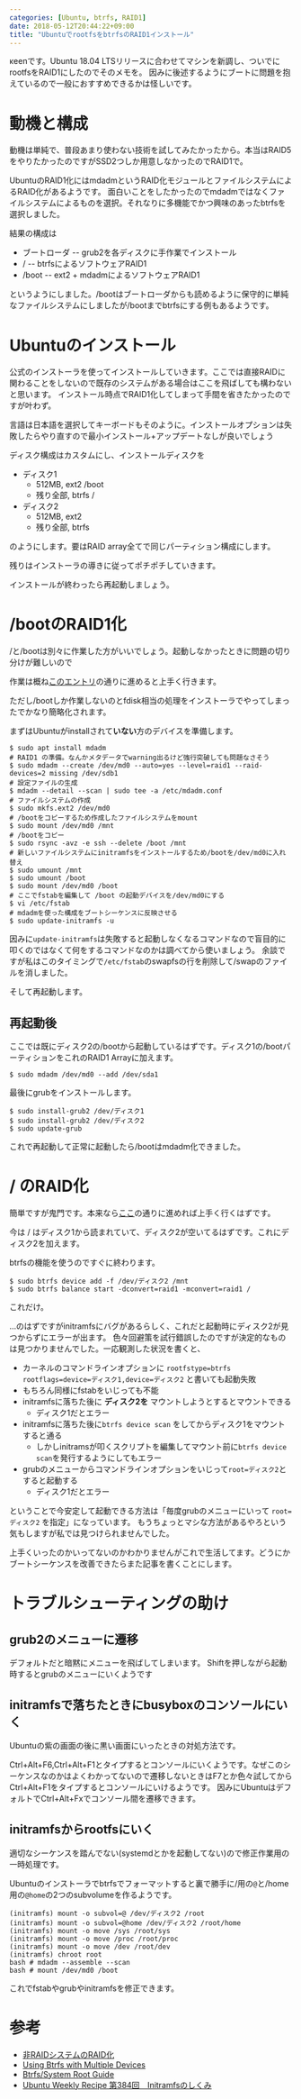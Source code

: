 ```yaml
---
categories: [Ubuntu, btrfs, RAID1]
date: 2018-05-12T20:44:22+09:00
title: "UbuntuでrootfsをbtrfsのRAID1インストール"
---
```

κeenです。Ubuntu 18.04 LTSリリースに合わせてマシンを新調し、ついでにrootfsをRAID1にしたのでそのメモを。
因みに後述するようにブートに問題を抱えているので一般におすすめできるかは怪しいです。

<!--more-->

# 動機と構成
動機は単純で、普段あまり使わない技術を試してみたかったから。本当はRAID5をやりたかったのですがSSD2つしか用意しなかったのでRAID1で。

UbuntuのRAID1化にはmdadmというRAID化モジュールとファイルシステムによるRAID化があるようです。
面白いことをしたかったのでmdadmではなくファイルシステムによるものを選択。それなりに多機能でかつ興味のあったbtrfsを選択しました。


結果の構成は

* ブートローダ -- grub2を各ディスクに手作業でインストール
* / -- btrfsによるソフトウェアRAID1
* /boot -- ext2 + mdadmによるソフトウェアRAID1

というようにしました。/bootはブートローダからも読めるように保守的に単純なファイルシステムにしましたが/bootまでbtrfsにする例もあるようです。


# Ubuntuのインストール
公式のインストーラを使ってインストールしていきます。ここでは直接RAIDに関わることをしないので既存のシステムがある場合はここを飛ばしても構わないと思います。
インストール時点でRAID1化してしまって手間を省きたかったのですが叶わず。

言語は日本語を選択してキーボードもそのように。インストールオプションは失敗したらやり直すので最小インストール+アップデートなしが良いでしょう


ディスク構成はカスタムにし、インストールディスクを

* ディスク1
  * 512MB, ext2 /boot
  * 残り全部, btrfs /
* ディスク2
  * 512MB, ext2
  * 残り全部, btrfs

のようにします。要はRAID array全てで同じパーティション構成にします。

残りはインストーラの導きに従ってポチポチしていきます。

インストールが終わったら再起動しましょう。

# /bootのRAID1化
/と/bootは別々に作業した方がいいでしょう。起動しなかったときに問題の切り分けが難しいので

作業は概ね[このエントリ](https://centossrv.com/centos5-raid-2.shtml)の通りに進めると上手く行きます。

ただし/bootしか作業しないのとfdisk相当の処理をインストーラでやってしまったでかなり簡略化されます。

まずはUbuntuがinstallされて**いない**方のデバイスを準備します。

``` console
$ sudo apt install mdadm
# RAID1 の準備。なんかメタデータでwarning出るけど強行突破しても問題なさそう
$ sudo mdadm --create /dev/md0 --auto=yes --level=raid1 --raid-devices=2 missing /dev/sdb1
# 設定ファイルの生成
$ mdadm --detail --scan | sudo tee -a /etc/mdadm.conf
# ファイルシステムの作成
$ sudo mkfs.ext2 /dev/md0
# /bootをコピーするため作成したファイルシステムをmount
$ sudo mount /dev/md0 /mnt
# /bootをコピー
$ sudo rsync -avz -e ssh --delete /boot /mnt
# 新しいファイルシステムにinitramfsをインストールするため/bootを/dev/md0に入れ替え
$ sudo umount /mnt
$ sudo umount /boot
$ sudo mount /dev/md0 /boot
# ここでfstabを編集して /boot の起動デバイスを/dev/md0にする
$ vi /etc/fstab
# mdadmを使った構成をブートシーケンスに反映させる
$ sudo update-initramfs -u
```

因みに`update-initramfs`は失敗すると起動しなくなるコマンドなので盲目的に叩くのではなくて何をするコマンドなのかは調べてから使いましょう。
余談ですが私はこのタイミングで`/etc/fstab`のswapfsの行を削除して/swapのファイルを消しました。


そして再起動します。

## 再起動後
ここでは既にディスク2の/bootから起動しているはずです。ディスク1の/bootパーティションをこれのRAID1 Arrayに加えます。

``` console
$ sudo mdadm /dev/md0 --add /dev/sda1
```

最後にgrubをインストールします。

``` console
$ sudo install-grub2 /dev/ディスク1
$ sudo install-grub2 /dev/ディスク2
$ sudo update-grub
```

これで再起動して正常に起動したら/bootはmdadm化できました。

# / のRAID化
簡単ですが鬼門です。本来なら[ここ](https://btrfs.wiki.kernel.org/index.php/Using_Btrfs_with_Multiple_Devices)の通りに進めれば上手く行くはずです。

今は / はディスク1から読まれていて、ディスク2が空いてるはずです。これにディスク2を加えます。

btrfsの機能を使うのですぐに終わります。


``` console
$ sudo btrfs device add -f /dev/ディスク2 /mnt
$ sudo btrfs balance start -dconvert=raid1 -mconvert=raid1 /
```

これだけ。

…のはずですがinitramfsにバグがあるらしく、これだと起動時にディスク2が見つからずにエラーが出ます。
色々回避策を試行錯誤したのですが決定的なものは見つかりませんでした。一応観測した状況を書くと、

* カーネルのコマンドラインオプションに `rootfstype=btrfs rootflags=device=ディスク1,device=ディスク2` と書いても起動失敗
* もちろん同様にfstabをいじっても不能
* initramfsに落ちた後に **ディスク2を** マウントしようとするとマウントできる
  + ディスク1だとエラー
* initramfsに落ちた後に`btrfs device scan` をしてからディスク1をマウントすると通る
  + しかしinitramsが叩くスクリプトを編集してマウント前に`btrfs device scan`を発行するようにしてもエラー
* grubのメニューからコマンドラインオプションをいじって`root=ディスク2`とすると起動する
  + ディスク1だとエラー

ということで今安定して起動できる方法は「毎度grubのメニューにいって `root=ディスク2` を指定」になっています。
もうちょっとマシな方法があるやろという気もしますが私では見つけられませんでした。

上手くいったのかいってないのかわかりませんがこれで生活してます。どうにかブートシーケンスを改善できたらまた記事を書くことにします。

# トラブルシューティングの助け
## grub2のメニューに遷移
デフォルトだと暗黙にメニューを飛ばしてしまいます。
Shiftを押しながら起動時するとgrubのメニューにいくようです

## initramfsで落ちたときにbusyboxのコンソールにいく
Ubuntuの紫の画面の後に黒い画面にいったときの対処方法です。

Ctrl+Alt+F6,Ctrl+Alt+F1とタイプするとコンソールにいくようです。なぜこのシーケンスなのかはよくわかってないので遷移しないときはF7とか色々試してからCtrl+Alt+F1をタイプするとコンソールにいけるようです。
因みにUbuntuはデフォルトでCtrl+Alt+Fxでコンソール間を遷移できます。

## initramfsからrootfsにいく

適切なシーケンスを踏んでない(systemdとかを起動してない)ので修正作業用の一時処理です。

Ubuntuのインストーラでbtrfsでフォーマットすると裏で勝手に/用の`@`と/home用の`@home`の2つのsubvolumeを作るようです。

``` console
(initramfs) mount -o subvol=@ /dev/ディスク2 /root
(initramfs) mount -o subvol=@home /dev/ディスク2 /root/home
(initramfs) mount -o move /sys /root/sys
(initramfs) mount -o move /proc /root/proc
(initramfs) mount -o move /dev /root/dev
(initramfs) chroot root
bash # mdadm --assemble --scan
bash # mount /dev/md0 /boot
```


これでfstabやgrubやinitramfsを修正できます。

# 参考

* [非RAIDシステムのRAID化](https://centossrv.com/centos5-raid-2.shtml)
* [Using Btrfs with Multiple Devices](https://btrfs.wiki.kernel.org/index.php/Using_Btrfs_with_Multiple_Devices)
* [Btrfs/System Root Guide](https://wiki.gentoo.org/wiki/Btrfs/System_Root_Guide)
* [Ubuntu Weekly Recipe 第384回　Initramfsのしくみ](http://gihyo.jp/admin/serial/01/ubuntu-recipe/0384)
